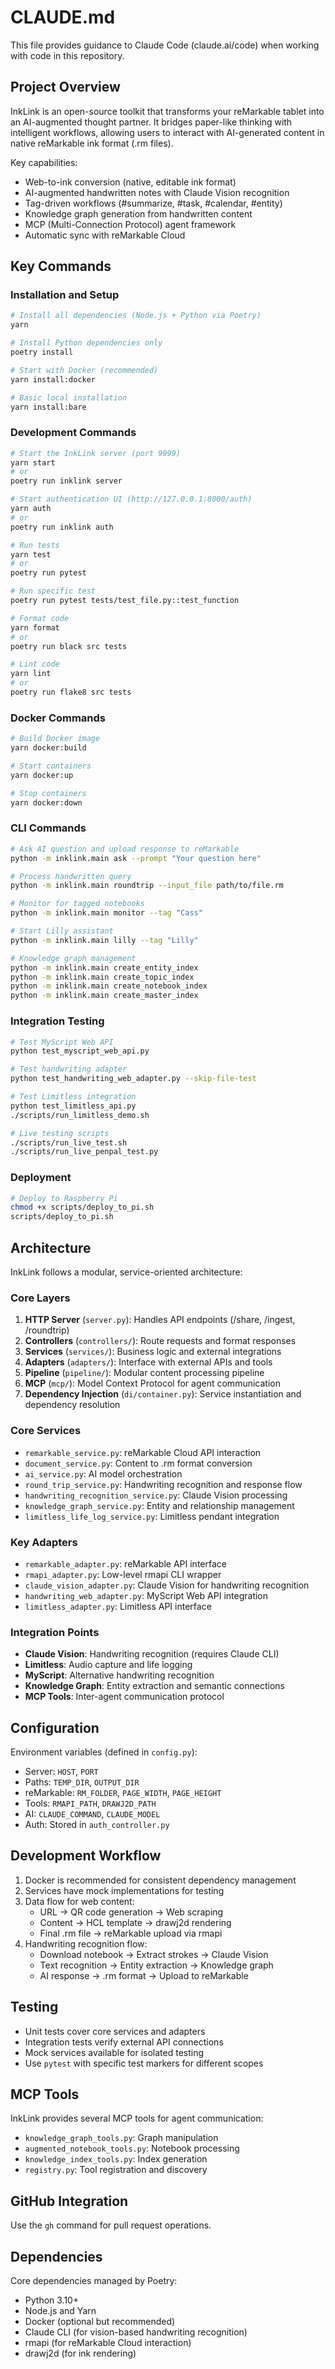 # CLAUDE.md

This file provides guidance to Claude Code (claude.ai/code) when working with code in this repository.

## Project Overview

InkLink is an open-source toolkit that transforms your reMarkable tablet into an AI-augmented thought partner. It bridges paper-like thinking with intelligent workflows, allowing users to interact with AI-generated content in native reMarkable ink format (.rm files).

Key capabilities:
- Web-to-ink conversion (native, editable ink format)
- AI-augmented handwritten notes with Claude Vision recognition
- Tag-driven workflows (#summarize, #task, #calendar, #entity)
- Knowledge graph generation from handwritten content
- MCP (Multi-Connection Protocol) agent framework
- Automatic sync with reMarkable Cloud

## Key Commands

### Installation and Setup
```bash
# Install all dependencies (Node.js + Python via Poetry)
yarn

# Install Python dependencies only
poetry install

# Start with Docker (recommended)
yarn install:docker

# Basic local installation
yarn install:bare
```

### Development Commands
```bash
# Start the InkLink server (port 9999)
yarn start
# or
poetry run inklink server

# Start authentication UI (http://127.0.0.1:8000/auth)
yarn auth
# or
poetry run inklink auth

# Run tests
yarn test
# or
poetry run pytest

# Run specific test
poetry run pytest tests/test_file.py::test_function

# Format code
yarn format
# or
poetry run black src tests

# Lint code  
yarn lint
# or
poetry run flake8 src tests
```

### Docker Commands
```bash
# Build Docker image
yarn docker:build

# Start containers
yarn docker:up

# Stop containers
yarn docker:down
```

### CLI Commands
```bash
# Ask AI question and upload response to reMarkable
python -m inklink.main ask --prompt "Your question here"

# Process handwritten query
python -m inklink.main roundtrip --input_file path/to/file.rm

# Monitor for tagged notebooks
python -m inklink.main monitor --tag "Cass"

# Start Lilly assistant
python -m inklink.main lilly --tag "Lilly"

# Knowledge graph management
python -m inklink.main create_entity_index
python -m inklink.main create_topic_index
python -m inklink.main create_notebook_index
python -m inklink.main create_master_index
```

### Integration Testing
```bash
# Test MyScript Web API
python test_myscript_web_api.py

# Test handwriting adapter
python test_handwriting_web_adapter.py --skip-file-test

# Test Limitless integration
python test_limitless_api.py
./scripts/run_limitless_demo.sh

# Live testing scripts
./scripts/run_live_test.sh
./scripts/run_live_penpal_test.py
```

### Deployment
```bash
# Deploy to Raspberry Pi
chmod +x scripts/deploy_to_pi.sh
scripts/deploy_to_pi.sh
```

## Architecture

InkLink follows a modular, service-oriented architecture:

### Core Layers
1. **HTTP Server** (`server.py`): Handles API endpoints (/share, /ingest, /roundtrip)
2. **Controllers** (`controllers/`): Route requests and format responses  
3. **Services** (`services/`): Business logic and external integrations
4. **Adapters** (`adapters/`): Interface with external APIs and tools
5. **Pipeline** (`pipeline/`): Modular content processing pipeline
6. **MCP** (`mcp/`): Model Context Protocol for agent communication
7. **Dependency Injection** (`di/container.py`): Service instantiation and dependency resolution

### Core Services
- `remarkable_service.py`: reMarkable Cloud API interaction
- `document_service.py`: Content to .rm format conversion
- `ai_service.py`: AI model orchestration
- `round_trip_service.py`: Handwriting recognition and response flow
- `handwriting_recognition_service.py`: Claude Vision processing
- `knowledge_graph_service.py`: Entity and relationship management
- `limitless_life_log_service.py`: Limitless pendant integration

### Key Adapters
- `remarkable_adapter.py`: reMarkable API interface
- `rmapi_adapter.py`: Low-level rmapi CLI wrapper
- `claude_vision_adapter.py`: Claude Vision for handwriting recognition
- `handwriting_web_adapter.py`: MyScript Web API integration
- `limitless_adapter.py`: Limitless API interface

### Integration Points
- **Claude Vision**: Handwriting recognition (requires Claude CLI)
- **Limitless**: Audio capture and life logging
- **MyScript**: Alternative handwriting recognition
- **Knowledge Graph**: Entity extraction and semantic connections
- **MCP Tools**: Inter-agent communication protocol

## Configuration

Environment variables (defined in `config.py`):
- Server: `HOST`, `PORT`
- Paths: `TEMP_DIR`, `OUTPUT_DIR`
- reMarkable: `RM_FOLDER`, `PAGE_WIDTH`, `PAGE_HEIGHT`
- Tools: `RMAPI_PATH`, `DRAWJ2D_PATH`
- AI: `CLAUDE_COMMAND`, `CLAUDE_MODEL`
- Auth: Stored in `auth_controller.py`

## Development Workflow

1. Docker is recommended for consistent dependency management
2. Services have mock implementations for testing
3. Data flow for web content:
   - URL → QR code generation → Web scraping
   - Content → HCL template → drawj2d rendering  
   - Final .rm file → reMarkable upload via rmapi
4. Handwriting recognition flow:
   - Download notebook → Extract strokes → Claude Vision
   - Text recognition → Entity extraction → Knowledge graph
   - AI response → .rm format → Upload to reMarkable

## Testing

- Unit tests cover core services and adapters
- Integration tests verify external API connections
- Mock services available for isolated testing
- Use `pytest` with specific test markers for different scopes

## MCP Tools

InkLink provides several MCP tools for agent communication:
- `knowledge_graph_tools.py`: Graph manipulation
- `augmented_notebook_tools.py`: Notebook processing
- `knowledge_index_tools.py`: Index generation
- `registry.py`: Tool registration and discovery

## GitHub Integration

Use the `gh` command for pull request operations.

## Dependencies

Core dependencies managed by Poetry:
- Python 3.10+
- Node.js and Yarn  
- Docker (optional but recommended)
- Claude CLI (for vision-based handwriting recognition)
- rmapi (for reMarkable Cloud interaction)
- drawj2d (for ink rendering)